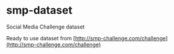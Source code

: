# smp-dataset
Social Media Challenge dataset

Ready to use dataset from [http://smp-challenge.com/challenge](http://smp-challenge.com/challenge)
